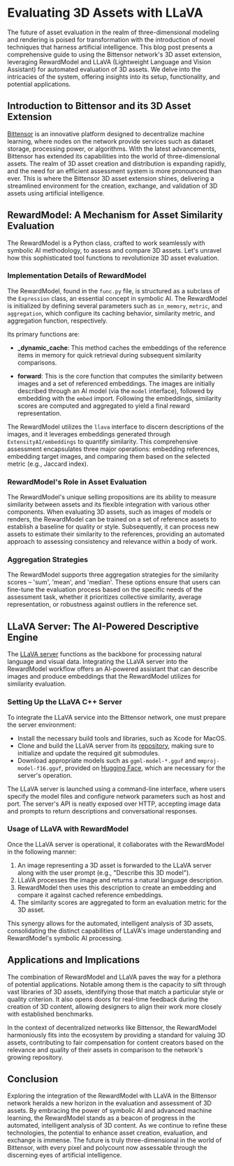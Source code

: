 # Evaluating 3D Assets with LLaVA

The future of asset evaluation in the realm of three-dimensional modeling and rendering is poised for transformation with the introduction of novel techniques that harness artificial intelligence. This blog post presents a comprehensive guide to using the Bittensor network's 3D asset extension, leveraging RewardModel and LLaVA (Lightweight Language and Vision Assistant) for automated evaluation of 3D assets. We delve into the intricacies of the system, offering insights into its setup, functionality, and potential applications.

## Introduction to Bittensor and its 3D Asset Extension

[Bittensor](https://github.com/opentensor/bittensor) is an innovative platform designed to decentralize machine learning, where nodes on the network provide services such as dataset storage, processing power, or algorithms. With the latest advancements, Bittensor has extended its capabilities into the world of three-dimensional assets. The realm of 3D asset creation and distribution is expanding rapidly, and the need for an efficient assessment system is more pronounced than ever. This is where the Bittensor 3D asset extension shines, delivering a streamlined environment for the creation, exchange, and validation of 3D assets using artificial intelligence.

## RewardModel: A Mechanism for Asset Similarity Evaluation

The RewardModel is a Python class, crafted to work seamlessly with symbolic AI methodology, to assess and compare 3D assets. Let's unravel how this sophisticated tool functions to revolutionize 3D asset evaluation.

### Implementation Details of RewardModel

The RewardModel, found in the `func.py` file, is structured as a subclass of the `Expression` class, an essential concept in symbolic AI. The RewardModel is initialized by defining several parameters such as `in_memory`, `metric`, and `aggregation`, which configure its caching behavior, similarity metric, and aggregation function, respectively.

Its primary functions are:

- **_dynamic_cache**: This method caches the embeddings of the reference items in memory for quick retrieval during subsequent similarity comparisons.

- **forward**: This is the core function that computes the similarity between images and a set of referenced embeddings. The images are initially described through an AI model (via the `model` interface), followed by embedding with the `embed` import. Following the embeddings, similarity scores are computed and aggregated to yield a final reward representation.

The RewardModel utilizes the `llava` interface to discern descriptions of the images, and it leverages embeddings generated through `ExtensityAI/embeddings` to quantify similarity. This comprehensive assessment encapsulates three major operations: embedding references, embedding target images, and comparing them based on the selected metric (e.g., Jaccard index).

### RewardModel's Role in Asset Evaluation

The RewardModel's unique selling propositions are its ability to measure similarity between assets and its flexible integration with various other components. When evaluating 3D assets, such as images of models or renders, the RewardModel can be trained on a set of reference assets to establish a baseline for quality or style. Subsequently, it can process new assets to estimate their similarity to the references, providing an automated approach to assessing consistency and relevance within a body of work.

### Aggregation Strategies

The RewardModel supports three aggregation strategies for the similarity scores – 'sum', 'mean', and 'median'. These options ensure that users can fine-tune the evaluation process based on the specific needs of the assessment task, whether it prioritizes collective similarity, average representation, or robustness against outliers in the reference set.

## LLaVA Server: The AI-Powered Descriptive Engine

The [LLaVA server](https://github.com/ggerganov/llama.cpp) functions as the backbone for processing natural language and visual data. Integrating the LLaVA server into the RewardModel workflow offers an AI-powered assistant that can describe images and produce embeddings that the RewardModel utilizes for similarity evaluation.

### Setting Up the LLaVA C++ Server

To integrate the LLaVA service into the Bittensor network, one must prepare the server environment:

- Install the necessary build tools and libraries, such as Xcode for MacOS.
- Clone and build the LLaVA server from its [repository](https://github.com/ggerganov/llama.cpp), making sure to initialize and update the required git submodules.
- Download appropriate models such as `ggml-model-*.gguf` and `mmproj-model-f16.gguf`, provided on [Hugging Face](https://huggingface.co/mys/ggml_llava-v1.5-13b/tree/main), which are necessary for the server's operation.

The LLaVA server is launched using a command-line interface, where users specify the model files and configure network parameters such as host and port. The server's API is neatly exposed over HTTP, accepting image data and prompts to return descriptions and conversational responses.

### Usage of LLaVA with RewardModel

Once the LLaVA server is operational, it collaborates with the RewardModel in the following manner:

1. An image representing a 3D asset is forwarded to the LLaVA server along with the user prompt (e.g., "Describe this 3D model").
2. LLaVA processes the image and returns a natural language description.
3. RewardModel then uses this description to create an embedding and compare it against cached reference embeddings.
4. The similarity scores are aggregated to form an evaluation metric for the 3D asset.

This synergy allows for the automated, intelligent analysis of 3D assets, consolidating the distinct capabilities of LLaVA's image understanding and RewardModel's symbolic AI processing.

## Applications and Implications

The combination of RewardModel and LLaVA paves the way for a plethora of potential applications. Notable among them is the capacity to sift through vast libraries of 3D assets, identifying those that match a particular style or quality criterion. It also opens doors for real-time feedback during the creation of 3D content, allowing designers to align their work more closely with established benchmarks.

In the context of decentralized networks like Bittensor, the RewardModel harmoniously fits into the ecosystem by providing a standard for valuing 3D assets, contributing to fair compensation for content creators based on the relevance and quality of their assets in comparison to the network's growing repository.

## Conclusion

Exploring the integration of the RewardModel with LLaVA in the Bittensor network heralds a new horizon in the evaluation and assessment of 3D assets. By embracing the power of symbolic AI and advanced machine learning, the RewardModel stands as a beacon of progress in the automated, intelligent analysis of 3D content. As we continue to refine these technologies, the potential to enhance asset creation, evaluation, and exchange is immense. The future is truly three-dimensional in the world of Bittensor, with every pixel and polycount now assessable through the discerning eyes of artificial intelligence.